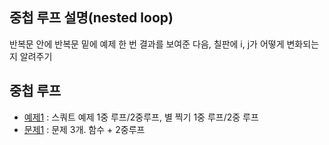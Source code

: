 ## 중첩 루프 설명(nested loop)
반복문 안에 반복문
밑에 예제 한 번 결과를 보여준 다음, 칠판에 i, j가 어떻게 변화되는지 알려주기

## 중첩 루프
- [예제1](ex01/ex01.py) : 스쿼트 예제 1중 루프/2중루프, 별 찍기 1중 루프/2중 루프
- [문제1](quiz01/README.md) : 문제 3개. 함수 + 2중루프